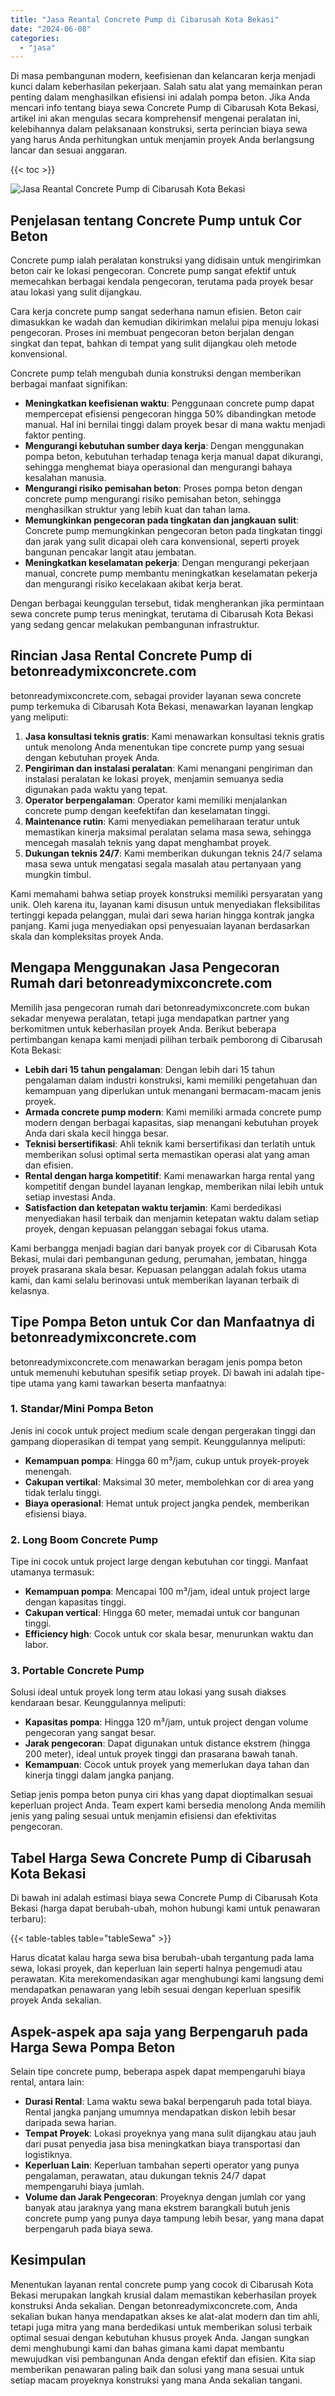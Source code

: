 ```yaml
---
title: "Jasa Reantal Concrete Pump di Cibarusah Kota Bekasi"
date: "2024-06-08"
categories: 
  - "jasa"
---
```


Di masa pembangunan modern, keefisienan dan kelancaran kerja menjadi kunci dalam keberhasilan pekerjaan. Salah satu alat yang memainkan peran penting dalam menghasilkan efisiensi ini adalah pompa beton. Jika Anda mencari info tentang biaya sewa Concrete Pump di Cibarusah Kota Bekasi, artikel ini akan mengulas secara komprehensif mengenai peralatan ini, kelebihannya dalam pelaksanaan konstruksi, serta perincian biaya sewa yang harus Anda perhitungkan untuk menjamin proyek Anda berlangsung lancar dan sesuai anggaran.

{{< toc >}}

![Jasa Reantal Concrete Pump di Cibarusah Kota Bekasi](https://betoncor8.github.io/pump/concrete-pump%20(27).png)

## Penjelasan tentang Concrete Pump untuk Cor Beton

Concrete pump ialah peralatan konstruksi yang didisain untuk mengirimkan beton cair ke lokasi pengecoran. Concrete pump sangat efektif untuk memecahkan berbagai kendala pengecoran, terutama pada proyek besar atau lokasi yang sulit dijangkau.

Cara kerja concrete pump sangat sederhana namun efisien. Beton cair dimasukkan ke wadah dan kemudian dikirimkan melalui pipa menuju lokasi pengecoran. Proses ini membuat pengecoran beton berjalan dengan singkat dan tepat, bahkan di tempat yang sulit dijangkau oleh metode konvensional.

Concrete pump telah mengubah dunia konstruksi dengan memberikan berbagai manfaat signifikan:

- **Meningkatkan keefisienan waktu**: Penggunaan concrete pump dapat mempercepat efisiensi pengecoran hingga 50% dibandingkan metode manual. Hal ini bernilai tinggi dalam proyek besar di mana waktu menjadi faktor penting.
- **Mengurangi kebutuhan sumber daya kerja**: Dengan menggunakan pompa beton, kebutuhan terhadap tenaga kerja manual dapat dikurangi, sehingga menghemat biaya operasional dan mengurangi bahaya kesalahan manusia.
- **Mengurangi risiko pemisahan beton**: Proses pompa beton dengan concrete pump mengurangi risiko pemisahan beton, sehingga menghasilkan struktur yang lebih kuat dan tahan lama.
- **Memungkinkan pengecoran pada tingkatan dan jangkauan sulit**: Concrete pump memungkinkan pengecoran beton pada tingkatan tinggi dan jarak yang sulit dicapai oleh cara konvensional, seperti proyek bangunan pencakar langit atau jembatan.
- **Meningkatkan keselamatan pekerja**: Dengan mengurangi pekerjaan manual, concrete pump membantu meningkatkan keselamatan pekerja dan mengurangi risiko kecelakaan akibat kerja berat.

Dengan berbagai keunggulan tersebut, tidak mengherankan jika permintaan sewa concrete pump terus meningkat, terutama di Cibarusah Kota Bekasi yang sedang gencar melakukan pembangunan infrastruktur.

## Rincian Jasa Rental Concrete Pump di betonreadymixconcrete.com

betonreadymixconcrete.com, sebagai provider layanan sewa concrete pump terkemuka di Cibarusah Kota Bekasi, menawarkan layanan lengkap yang meliputi:

1. **Jasa konsultasi teknis gratis**: Kami menawarkan konsultasi teknis gratis untuk menolong Anda menentukan tipe concrete pump yang sesuai dengan kebutuhan proyek Anda.
2. **Pengiriman dan instalasi peralatan**: Kami menangani pengiriman dan instalasi peralatan ke lokasi proyek, menjamin semuanya sedia digunakan pada waktu yang tepat.
3. **Operator berpengalaman**: Operator kami memiliki menjalankan concrete pump dengan keefektifan dan keselamatan tinggi.
4. **Maintenance rutin**: Kami menyediakan pemeliharaan teratur untuk memastikan kinerja maksimal peralatan selama masa sewa, sehingga mencegah masalah teknis yang dapat menghambat proyek.
5. **Dukungan teknis 24/7**: Kami memberikan dukungan teknis 24/7 selama masa sewa untuk mengatasi segala masalah atau pertanyaan yang mungkin timbul.

Kami memahami bahwa setiap proyek konstruksi memiliki persyaratan yang unik. Oleh karena itu, layanan kami disusun untuk menyediakan fleksibilitas tertinggi kepada pelanggan, mulai dari sewa harian hingga kontrak jangka panjang. Kami juga menyediakan opsi penyesuaian layanan berdasarkan skala dan kompleksitas proyek Anda.

## Mengapa Menggunakan Jasa Pengecoran Rumah dari betonreadymixconcrete.com

Memilih jasa pengecoran rumah dari betonreadymixconcrete.com bukan sekadar menyewa peralatan, tetapi juga mendapatkan partner yang berkomitmen untuk keberhasilan proyek Anda. Berikut beberapa pertimbangan kenapa kami menjadi pilihan terbaik pemborong di Cibarusah Kota Bekasi:

- **Lebih dari 15 tahun pengalaman**: Dengan lebih dari 15 tahun pengalaman dalam industri konstruksi, kami memiliki pengetahuan dan kemampuan yang diperlukan untuk menangani bermacam-macam jenis proyek.
- **Armada concrete pump modern**: Kami memiliki armada concrete pump modern dengan berbagai kapasitas, siap menangani kebutuhan proyek Anda dari skala kecil hingga besar.
- **Teknisi bersertifikasi**: Ahli teknik kami bersertifikasi dan terlatih untuk memberikan solusi optimal serta memastikan operasi alat yang aman dan efisien.
- **Rental dengan harga kompetitif**: Kami menawarkan harga rental yang kompetitif dengan bundel layanan lengkap, memberikan nilai lebih untuk setiap investasi Anda.
- **Satisfaction dan ketepatan waktu terjamin**: Kami berdedikasi menyediakan hasil terbaik dan menjamin ketepatan waktu dalam setiap proyek, dengan kepuasan pelanggan sebagai fokus utama.

Kami berbangga menjadi bagian dari banyak proyek cor di Cibarusah Kota Bekasi, mulai dari pembangunan gedung, perumahan, jembatan, hingga proyek prasarana skala besar. Kepuasan pelanggan adalah fokus utama kami, dan kami selalu berinovasi untuk memberikan layanan terbaik di kelasnya.

## Tipe Pompa Beton untuk Cor dan Manfaatnya di betonreadymixconcrete.com

betonreadymixconcrete.com menawarkan beragam jenis pompa beton untuk memenuhi kebutuhan spesifik setiap proyek. Di bawah ini adalah tipe-tipe utama yang kami tawarkan beserta manfaatnya:

### 1\. Standar/Mini Pompa Beton

Jenis ini cocok untuk project medium scale dengan pergerakan tinggi dan gampang dioperasikan di tempat yang sempit. Keunggulannya meliputi:

- **Kemampuan pompa**: Hingga 60 m³/jam, cukup untuk proyek-proyek menengah.
- **Cakupan vertikal**: Maksimal 30 meter, membolehkan cor di area yang tidak terlalu tinggi.
- **Biaya operasional**: Hemat untuk project jangka pendek, memberikan efisiensi biaya.

### 2\. Long Boom Concrete Pump

Tipe ini cocok untuk project large dengan kebutuhan cor tinggi. Manfaat utamanya termasuk:

- **Kemampuan pompa**: Mencapai 100 m³/jam, ideal untuk project large dengan kapasitas tinggi.
- **Cakupan vertical**: Hingga 60 meter, memadai untuk cor bangunan tinggi.
- **Efficiency high**: Cocok untuk cor skala besar, menurunkan waktu dan labor.

### 3\. Portable Concrete Pump

Solusi ideal untuk proyek long term atau lokasi yang susah diakses kendaraan besar. Keunggulannya meliputi:

- **Kapasitas pompa**: Hingga 120 m³/jam, untuk project dengan volume pengecoran yang sangat besar.
- **Jarak pengecoran**: Dapat digunakan untuk distance ekstrem (hingga 200 meter), ideal untuk proyek tinggi dan prasarana bawah tanah.
- **Kemampuan**: Cocok untuk proyek yang memerlukan daya tahan dan kinerja tinggi dalam jangka panjang.

Setiap jenis pompa beton punya ciri khas yang dapat dioptimalkan sesuai keperluan project Anda. Team expert kami bersedia menolong Anda memilih jenis yang paling sesuai untuk menjamin efisiensi dan efektivitas pengecoran.

## Tabel Harga Sewa Concrete Pump di Cibarusah Kota Bekasi

Di bawah ini adalah estimasi biaya sewa Concrete Pump di Cibarusah Kota Bekasi (harga dapat berubah-ubah, mohon hubungi kami untuk penawaran terbaru):

{{< table-tables table="tableSewa" >}}

Harus dicatat kalau harga sewa bisa berubah-ubah tergantung pada lama sewa, lokasi proyek, dan keperluan lain seperti halnya pengemudi atau perawatan. Kita merekomendasikan agar menghubungi kami langsung demi mendapatkan penawaran yang lebih sesuai dengan keperluan spesifik proyek Anda sekalian.

## Aspek-aspek apa saja yang Berpengaruh pada Harga Sewa Pompa Beton

Selain tipe concrete pump, beberapa aspek dapat mempengaruhi biaya rental, antara lain:

- **Durasi Rental**: Lama waktu sewa bakal berpengaruh pada total biaya. Rental jangka panjang umumnya mendapatkan diskon lebih besar daripada sewa harian.
- **Tempat Proyek**: Lokasi proyeknya yang mana sulit dijangkau atau jauh dari pusat penyedia jasa bisa meningkatkan biaya transportasi dan logistiknya.
- **Keperluan Lain**: Keperluan tambahan seperti operator yang punya pengalaman, perawatan, atau dukungan teknis 24/7 dapat mempengaruhi biaya jumlah.
- **Volume dan Jarak Pengecoran**: Proyeknya dengan jumlah cor yang banyak atau jaraknya yang mana ekstrem barangkali butuh jenis concrete pump yang punya daya tampung lebih besar, yang mana dapat berpengaruh pada biaya sewa.

## Kesimpulan

Menentukan layanan rental concrete pump yang cocok di Cibarusah Kota Bekasi merupakan langkah krusial dalam memastikan keberhasilan proyek konstruksi Anda sekalian. Dengan betonreadymixconcrete.com, Anda sekalian bukan hanya mendapatkan akses ke alat-alat modern dan tim ahli, tetapi juga mitra yang mana berdedikasi untuk memberikan solusi terbaik optimal sesuai dengan kebutuhan khusus proyek Anda. Jangan sungkan demi menghubungi kami dan bahas gimana kami dapat membantu mewujudkan visi pembangunan Anda dengan efektif dan efisien. Kita siap memberikan penawaran paling baik dan solusi yang mana sesuai untuk setiap macam proyeknya konstruksi yang mana Anda sekalian tangani.
